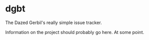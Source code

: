 # dgbt
The Dazed Gerbil's really simple issue tracker.

Information on the project should probably go here. At some point.
